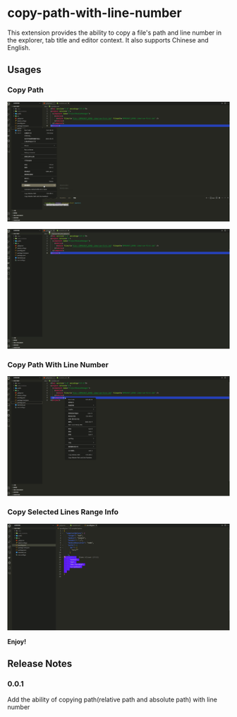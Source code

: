 # copy-path-with-line-number

This extension provides the ability to copy a file's path and line number in the explorer, tab title and editor context. It also supports Chinese and English.

## Usages

### Copy Path

![explorer-context](https://raw.githubusercontent.com/qishan233/copy-path-with-line-number/main/images/explorer-context.gif)

![title-context](https://raw.githubusercontent.com/qishan233/copy-path-with-line-number/main/images/title-context.gif)

### Copy Path With Line Number

![editor-context](https://raw.githubusercontent.com/qishan233/copy-path-with-line-number/main/images/editor-context.gif)

### Copy Selected Lines Range Info

![selected lines range](https://raw.githubusercontent.com/qishan233/copy-path-with-line-number/main/images/selected-lines-info.gif)

**Enjoy!**

## Release Notes

### 0.0.1

Add the ability of copying path(relative path and absolute path) with line number
